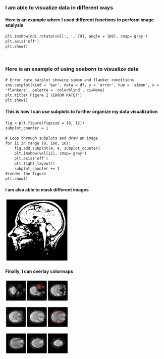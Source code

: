 ### I am able to visualize data in different ways

#### Here is an example where I used different functions to perform image analysis

    plt.imshow(ndi.rotate(vol[:, :, 79], angle = 180), cmap='gray')
    plt.axis('off')
    plt.show()


<img width="200"  src=''>

### Here is an example of using seaborn to visualize data


    # Error rate barplot showing simon and flanker conditions
    sns.catplot(kind = 'bar', data = df, y = 'error', hue = 'simon', x = 'flankers', palette = 'colorblind', ci=None)
    plt.title('Figure 2 (ERROR RATE)')
    plt.show()
    


#### This is how I can use subplots to further organize my data visualization

    fig = plt.figure(figsize = [8, 12])
    subplot_counter = 1

    # Loop through subplots and draw an image 
    for ii in range (0, 160, 10): 
        fig.add_subplot(4, 4, subplot_counter) 
        plt.imshow(vol[ii], cmap='gray')
        plt.axis('off')
        plt.tight_layout()
        subplot_counter += 1 
    #render the figure 
    plt.show()

#### I am also able to mask different images

<img width="200"  src='a-6.png'>

#### Finally, I can overlay colormaps

<img width="200"  src='a-7.png'>

     
